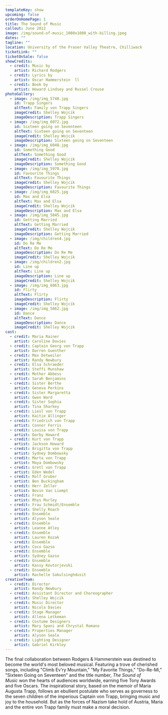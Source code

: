 ```yaml
---
templateKey: show
upcoming: false
orderOnHomePage: 1
title: The Sound of Music
callout: June 2012
image: /img/sound-of-music_1080x1080_with-billing.jpeg
dates: ""
tagline: ""
location: University of the Fraser Valley Theatre, Chilliwack
ticketLink: ""
ticketOnSale: false
showCredits:
  - credit: Music by
    artist: Richard Rodgers
  - credit: Lyrics by
    artist: Oscar Hammerstein  ll
  - credit: Book by
    artist: Howard Lindsey and Russel Crouse
photoGallery:
  - image: /img/img_5748.jpg
    id: Trapp Singers
    altText: Family von Trapp Singers
    imageCredit: Shelley Wojcik
    imageDescription: Trapp Singers
  - image: /img/img_6072.jpg
    id: Sixteen going on Seventeen
    altText: Sixteen going on Seventeen
    imageCredit: Shelley Wojcik
    imageDescription: Sixteen going on Seventeen
  - image: /img/img_6048.jpg
    id: Something Good
    altText: Something Good
    imageCredit: Shelley Wojcik
    imageDescription: Something Good
  - image: /img/img_5970.jpg
    id: Favourite Things
    altText: Favourite Things
    imageCredit: Shelley Wojcik
    imageDescription: Favourite Things
  - image: /img/img_6025.jpg
    id: Max and Elsa
    altText: Max and Elsa
    imageCredit: Shelley Wojcik
    imageDescription: Max and Elsa
  - image: /img/img_5845.jpg
    id: Getting Married
    altText: Getting Married
    imageCredit: Shelley Wojcik
    imageDescription: Getting Married
  - image: /img/children4.jpg
    id: Do Re Me
    altText: Do Re Me
    imageDescription: Do Re Me
    imageCredit: Shelley Wojcik
  - image: /img/children2.jpg
    id: Line up
    altText: Line up
    imageDescription: Line up
    imageCredit: Shelley Wojcik
  - image: /img/img_6063.jpg
    id: Flirty
    altText: Flirty
    imageDescription: Flirty
    imageCredit: Shelley Wojcik
  - image: /img/img_5862.jpg
    id: Dance
    altText: Dance
    imageDescription: Dance
    imageCredit: Shelley Wojcik
cast:
  - credit: Maria Rainer
    artist: Caroline Davies
  - credit: Captain Georg von Trapp
    artist: Darren Guenther
  - credit: Max Detweiler
    artist: Randy Newbury
  - credit: Elsa Schraeder
    artist: Steffi Munshaw
  - credit: Mother Abbess
    artist: Sarah Benjamins
  - credit: Sister Berthe
    artist: Geneva Perkins
  - credit: Sister Margaretta
    artist: Gwen Ward
  - credit: Sister Sophia
    artist: Tina Sharkey
  - credit: Liesl von Trapp
    artist: Kaitie Allinger
  - credit: Friedrich von Trapp
    artist: Connor Ferris
  - credit: Louisa von Trapp
    artist: Darby Howard
  - credit: Kurt von Trapp
    artist: Jackson Howard
  - credit: Brigitta von Trapp
    artist: Sydney Dombowsky
  - credit: Marta von Trapp
    artist: Maya Dombowsky
  - credit: Gretl von Trapp
    artist: Eden Wedel
  - credit: Rolf Gruber
    artist: Ben Buckingham
  - credit: Herr Zeller
    artist: Bevin Van Liempt
  - credit: Franz
    artist: Rhys Murley
  - credit: Frau Schmidt/Ensemble
    artist: Shelly Roach
  - credit: Ensemble
    artist: Alyson Seale
  - credit: Ensemble
    artist: Leanne Atley
  - credit: Ensemble
    artist: Lauren Kozak
  - credit: Ensemble
    artist: Coco Gazso
  - credit: Ensemble
    artist: Sydney Gazso
  - credit: Ensemble
    artist: Kassy Koutorjevski
  - credit: Ensemble
    artist: Rachelle Sakulsinghdusit
creativeTeam:
  - credit: Director
    artist: Randy Newbury
  - credit: Assistant Director and Choreographer
    artist: Shelley Wojcik
  - credit: Music Director
    artist: Nicola Davies
  - credit: Stage Manager
    artist: Allena Letkeman
  - credit: Costume Designers
    artist: Mary Spani and Chrystal Romano
  - credit: Properties Manager
    artist: Alyson Seale
  - credit: Lighting Designer
    artist: Gabriel Kirkley
---
```

The final collaboration between Rodgers & Hammerstein was destined to become the world's most beloved musical. Featuring a trove of cherished songs, including "Climb Ev'ry Mountain," "My Favorite Things," "Do-Re-Mi," "Sixteen Going on Seventeen" and the title number, *The Sound of Music* won the hearts of audiences worldwide, earning five Tony Awards and five Oscars. The inspirational story, based on the memoir of Maria Augusta Trapp, follows an ebullient postulate who serves as governess to the seven children of the imperious Captain von Trapp, bringing music and joy to the household. But as the forces of Nazism take hold of Austria, Maria and the entire von Trapp family must make a moral decision.